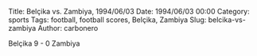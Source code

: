 Title: Belçika vs. Zambiya, 1994/06/03
Date: 1994/06/03 00:00
Category: sports
Tags: football, football scores, Belçika, Zambiya
Slug: belcika-vs-zambiya
Author: carbonero


Belçika 9 - 0 Zambiya
